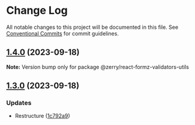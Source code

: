 # Change Log

All notable changes to this project will be documented in this file.
See [Conventional Commits](https://conventionalcommits.org) for commit guidelines.

## [1.4.0](https://github.com/ZerryStack/react-formz/compare/v1.3.0...v1.4.0) (2023-09-18)

**Note:** Version bump only for package @zerry/react-formz-validators-utils

## [1.3.0](https://github.com/ZerryStack/react-formz/compare/v0.3.0-beta...v1.3.0) (2023-09-18)

### Updates

- Restructure ([1c792a9](https://github.com/ZerryStack/react-formz/commit/1c792a949a470cd045c8948647f17ac0706c3efe))

